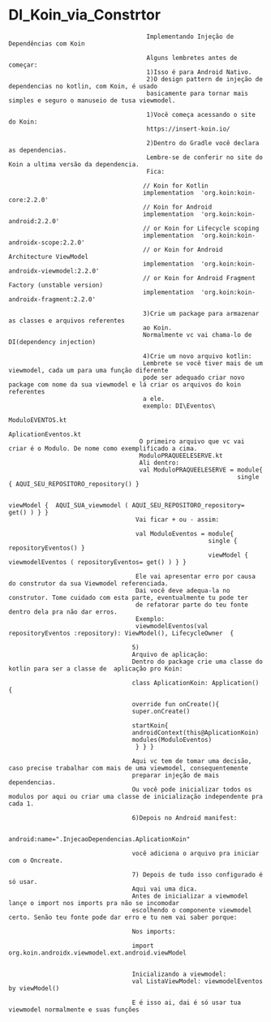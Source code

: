 # DI_Koin_via_Constrtor
                                          Implementando Injeção de Dependências com Koin
                                                                                                                
                                          Alguns lembretes antes de começar:
                                          1)Isso é para Android Nativo.
                                          2)O design pattern de injeção de dependencias no kotlin, com Koin, é usado
                                          basicamente para tornar mais simples e seguro o manuseio de tusa viewmodel.
                                                            
                                          1)Você começa acessando o site do Koin:
                                          https://insert-koin.io/
                                                            
                                          2)Dentro do Gradle você declara as dependencias.
                                          Lembre-se de conferir no site do Koin a ultima versão da dependencia.
                                          Fica:
                                                            
                                         // Koin for Kotlin
                                         implementation  'org.koin:koin-core:2.2.0'
                                         // Koin for Android
                                         implementation  'org.koin:koin-android:2.2.0'
                                         // or Koin for Lifecycle scoping
                                         implementation  'org.koin:koin-androidx-scope:2.2.0'
                                         // or Koin for Android Architecture ViewModel
                                         implementation  'org.koin:koin-androidx-viewmodel:2.2.0'
                                         // or Koin for Android Fragment Factory (unstable version)
                                         implementation  'org.koin:koin-androidx-fragment:2.2.0'
                                                            
                                         3)Crie um package para armazenar as classes e arquivos referentes 
                                         ao Koin.
                                         Normalmente vc vai chama-lo de DI(dependency injection)
                                                            
                                         4)Crie um novo arquivo kotlin:
                                         Lembrete se você tiver mais de um viewmodel, cada um para uma função diferente
                                         pode ser adequado criar novo package com nome da sua viewmodel e lá criar os arquivos do koin referentes
                                         a ele. 
                                         exemplo: DI\Eventos\
                                                            ModuloEVENTOS.kt
                                                             AplicationEventos.kt
                                        O primeiro arquivo que vc vai criar é o Modulo. De nome como exemplificado a cima.
                                        ModuloPRAQUEELESERVE.kt
                                        Ali dentro:
                                        val ModuloPRAQUEELESERVE = module{
                                                                   single { AQUI_SEU_REPOSITORO_repository() }

                                                                   viewModel {  AQUI_SUA_viewmodel ( AQUI_SEU_REPOSITORO_repository= get() ) } }
                                       Vai ficar + ou - assim:
                                                                   
                                       val ModuloEventos = module{
                                                           single { repositoryEventos() }
                                                           viewModel {  viewmodelEventos ( repositoryEventos= get() ) } }
                                                                   
                                       Ele vai apresentar erro por causa do construtor da sua Viewmodel referenciada.
                                       Dai você deve adequa-la no construtor. Tome cuidado com esta parte, eventualmente tu pode ter
                                       de refatorar parte do teu fonte dentro dela pra não dar erros.
                                       Exemplo:
                                       viewmodelEventos(val repositoryEventos :repository): ViewModel(), LifecycleOwner  {
                                                           
                                      5)
                                      Arquivo de aplicação:
                                      Dentro do package crie uma classe do kotlin para ser a classe de  aplicação pro Koin:
                                                           
                                      class AplicationKoin: Application() {

                                      override fun onCreate(){
                                      super.onCreate()

                                      startKoin{
                                      androidContext(this@AplicationKoin)
                                      modules(ModuloEventos)
                                       } } }
                                                            
                                      Aqui vc tem de tomar uma decisão, caso precise trabalhar com mais de uma viewmodel, consequentemente
                                      preparar injeção de mais dependencias.
                                      Ou você pode inicializar todos os modulos por aqui ou criar uma classe de inicialização independente pra cada 1.
                                                            
                                      6)Depois no Android manifest:
                                                            
                                      android:name=".InjecaoDependencias.AplicationKoin"
                                                             
                                      você adiciona o arquivo pra iniciar com o Oncreate.
                                                             
                                      7) Depois de tudo isso configurado é só usar.
                                      Aqui vai uma dica.
                                      Antes de inicializar a viewmodel lançe o import nos imports pra não se incomodar 
                                      escolhendo o componente viewmodel certo. Senão teu fonte pode dar erro e tu nem vai saber porque:
                                                             
                                      Nos imports:
                                                             
                                      import org.koin.androidx.viewmodel.ext.android.viewModel
                                                             
                                                             
                                      Inicializando a viewmodel:
                                      val ListaViewModel: viewmodelEventos by viewModel()
                                                              
                                      E é isso ai, dai é só usar tua viewmodel normalmente e suas funções
                                                            
                                                            
                                                            

